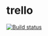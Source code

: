 # trello
[![Build status](https://ci.appveyor.com/api/projects/status/jpm8fkxdc9y3dahg?svg=true)](https://ci.appveyor.com/project/DubrovinMikhail/trello)
